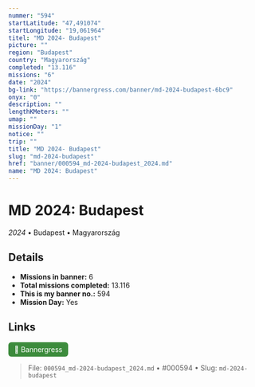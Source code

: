 ```yaml
---
nummer: "594"
startLatitude: "47,491074"
startLongitude: "19,061964"
titel: "MD 2024- Budapest"
picture: ""
region: "Budapest"
country: "Magyarország"
completed: "13.116"
missions: "6"
date: "2024"
bg-link: "https://bannergress.com/banner/md-2024-budapest-6bc9"
onyx: "0"
description: ""
lengthKMeters: ""
umap: ""
missionDay: "1"
notice: ""
trip: ""
title: "MD 2024- Budapest"
slug: "md-2024-budapest"
href: "banner/000594_md-2024-budapest_2024.md"
name: "MD 2024: Budapest"
---
```

# MD 2024: Budapest

*2024* • Budapest • Magyarország





## Details

- **Missions in banner:** 6
- **Total missions completed:** 13.116
- **This is my banner no.:** 594
- **Mission Day:** Yes




## Links
<a href="https://bannergress.com/banner/md-2024-budapest-6bc9" target="_blank" style="display:inline-block;margin-right:8px;padding:6px 12px;background:#3c8b3c;color:#fff;text-decoration:none;border-radius:6px;">🔗 Bannergress</a>



> File: `000594_md-2024-budapest_2024.md`
> • #000594
> • Slug: `md-2024-budapest`
